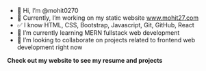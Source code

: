 - 👋 Hi, I’m @mohit0270
- 👀 Currently, I’m working on my static website www.mohit27.com
- ✅ I know HTML, CSS, Bootstrap, Javascript, Git, GitHub, React
- 🌱 I’m currently learning MERN fullstack web development
- 💞️ I’m looking to collaborate on projects related to frontend web development right now

<!---
mohit27com/mohit27com is a ✨ special ✨ repository because its `README.md` (this file) appears on your GitHub profile.
You can click the Preview link to take a look at your changes.
--->

**Check out my website to see my resume and projects**
